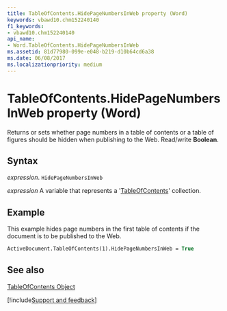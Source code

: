 ```yaml
---
title: TableOfContents.HidePageNumbersInWeb property (Word)
keywords: vbawd10.chm152240140
f1_keywords:
- vbawd10.chm152240140
api_name:
- Word.TableOfContents.HidePageNumbersInWeb
ms.assetid: 81d77980-099e-e048-b219-d10b64cd6a38
ms.date: 06/08/2017
ms.localizationpriority: medium
---
```



# TableOfContents.HidePageNumbersInWeb property (Word)

Returns or sets whether page numbers in a table of contents or a table of figures should be hidden when publishing to the Web. Read/write **Boolean**.


## Syntax

_expression_. `HidePageNumbersInWeb`

_expression_ A variable that represents a '[TableOfContents](Word.TableOfContents.md)' collection.


## Example

This example hides page numbers in the first table of contents if the document is to be published to the Web.


```vb
ActiveDocument.TableOfContents(1).HidePageNumbersInWeb = True
```


## See also


[TableOfContents Object](Word.TableOfContents.md)

[!include[Support and feedback](~/includes/feedback-boilerplate.md)]